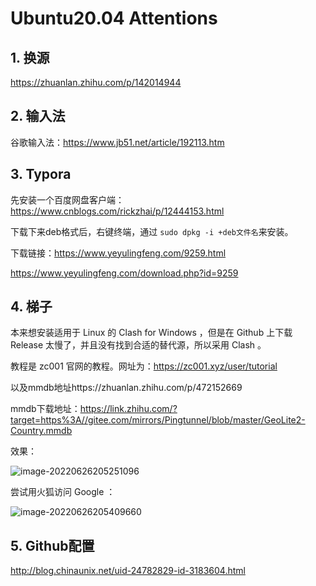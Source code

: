 # Ubuntu20.04 Attentions

## 1. 换源

https://zhuanlan.zhihu.com/p/142014944

## 2. 输入法

谷歌输入法：https://www.jb51.net/article/192113.htm

## 3. Typora

先安装一个百度网盘客户端：https://www.cnblogs.com/rickzhai/p/12444153.html

下载下来deb格式后，右键终端，通过 `sudo dpkg -i +deb文件名`来安装。

下载链接：https://www.yeyulingfeng.com/9259.html

https://www.yeyulingfeng.com/download.php?id=9259

## 4. 梯子

本来想安装适用于 Linux 的 Clash for Windows ，但是在 Github 上下载 Release 太慢了，并且没有找到合适的替代源，所以采用 Clash 。

教程是 zc001 官网的教程。网址为：https://zc001.xyz/user/tutorial

以及mmdb地址https://zhuanlan.zhihu.com/p/472152669

mmdb下载地址：https://link.zhihu.com/?target=https%3A//gitee.com/mirrors/Pingtunnel/blob/master/GeoLite2-Country.mmdb

效果：

![image-20220626205251096](/home/zzrs123/.config/Typora/typora-user-images/image-20220626205251096.png)

尝试用火狐访问 Google ：

![image-20220626205409660](/home/zzrs123/.config/Typora/typora-user-images/image-20220626205409660.png)

## 5. Github配置

http://blog.chinaunix.net/uid-24782829-id-3183604.html

